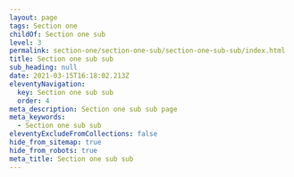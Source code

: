 ```yaml
---
layout: page
tags: Section one
childOf: Section one sub
level: 3
permalink: section-one/section-one-sub/section-one-sub-sub/index.html
title: Section one sub sub
sub_heading: null
date: 2021-03-15T16:18:02.213Z
eleventyNavigation:
  key: Section one sub sub
  order: 4
meta_description: Section one sub sub page
meta_keywords:
  - Section one sub sub
eleventyExcludeFromCollections: false
hide_from_sitemap: true
hide_from_robots: true
meta_title: Section one sub sub
---
```

